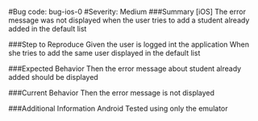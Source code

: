 #Bug code: bug-ios-0
#Severity: Medium
###Summary
[iOS] The error message was not displayed when the user tries to add a student already added in the default list

###Step to Reproduce
Given the user is logged int the application
When she tries to add the same user displayed in the default list

###Expected Behavior
Then the error message about student already added should be displayed

###Current Behavior
Then the error message is not displayed

###Additional Information
Android
Tested using only the emulator
